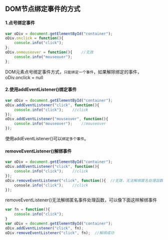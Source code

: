## DOM节点绑定事件的方式
#### 1.点号绑定事件
```javascript
var oDiv = document.getElementById("container");
oDiv.onclick = function(){
    console.info("click");
};
oDiv.onmouseover = function(){    //无效
    console.info("mouseover");
};
```
DOM元素点号绑定事件方式，`只能绑定一个事件`，如果解除绑定的事件，oDiv.onclick = null
#### 2.使用addEventListener()绑定事件
```javascript
var oDiv = document.getElementById("container");
oDiv.addEventListener("click", function(){
    console.info("click");    //click
});
oDiv.addEventListener("mouseover", function(){
    console.info("mouseover");    //mouseover
});
```
使用addEventListener()可以`绑定多个事件`。
#### removeEventListener()解绑事件
```javascript
var oDiv = document.getElementById("container");
oDiv.addEventListener("click", function(){
    console.info("click");    //click
});
oDiv.removeEventListener("click", function(){  //无效，无法解绑匿名处理函数
    console.info("click");    //click
});
```
removeEventListener()无法解绑匿名事件处理函数，可以像下面这样解绑事件
```javascript
var fn = function(){
    console.info("click");
}
var oDiv = document.getElementById("container");
oDiv.addEventListener("click", fn);
oDiv.removeEventListener("click", fn);  //解绑成功
```
